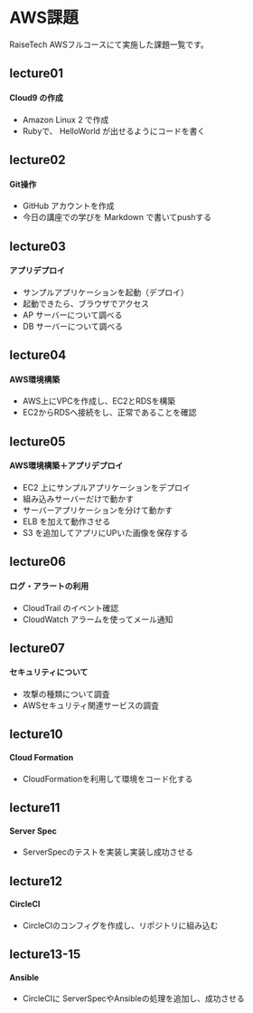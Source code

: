 # AWS課題
RaiseTech AWSフルコースにて実施した課題一覧です。

## lecture01 ##
#### Cloud9 の作成 ####
- Amazon Linux 2 で作成
- Rubyで、 HelloWorld が出せるようにコードを書く

## lecture02 ##
#### Git操作 ####
- GitHub アカウントを作成
- 今日の講座での学びを Markdown で書いてpushする 

## lecture03 ##
#### アプリデプロイ ####
- サンプルアプリケーションを起動（デプロイ）
- 起動できたら、ブラウザでアクセス
- AP サーバーについて調べる
- DB サーバーについて調べる

## lecture04 ##
#### AWS環境構築 ####
- AWS上にVPCを作成し、EC2とRDSを構築
- EC2からRDSへ接続をし、正常であることを確認

## lecture05 ##
#### AWS環境構築＋アプリデプロイ ####
- EC2 上にサンプルアプリケーションをデプロイ
- 組み込みサーバーだけで動かす
- サーバーアプリケーションを分けて動かす
- ELB を加えて動作させる
- S3 を追加してアプリにUPいた画像を保存する

## lecture06 ##
#### ログ・アラートの利用 ####
- CloudTrail のイベント確認
- CloudWatch アラームを使ってメール通知

## lecture07 ##
#### セキュリティについて ####
- 攻撃の種類について調査
- AWSセキュリティ関連サービスの調査

## lecture10 ##
#### Cloud Formation ####
- CloudFormationを利用して環境をコード化する

## lecture11 ##
#### Server Spec ####
- ServerSpecのテストを実装し実装し成功させる

## lecture12 ##
#### CircleCI ####
- CircleCIのコンフィグを作成し、リポジトリに組み込む

## lecture13-15 ##
#### Ansible ####
- CircleCIに ServerSpecやAnsibleの処理を追加し、成功させる